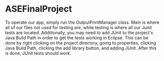 # ASEFinalProject
To operate our app, simply run the OutputPrintManager class.
Main is where all of our files not used for testing are, while testing is where all our Junit tests are located.
Additionally, you may need to add JUnit to the project's Java Build Path in order to get the tests working in
Eclipse.  This can be done by right clicking on the project directory, going to properties, clicking Java Build Path,
clicking the add library button, and adding JUnit.  After this is done, JUnit tests should work.
